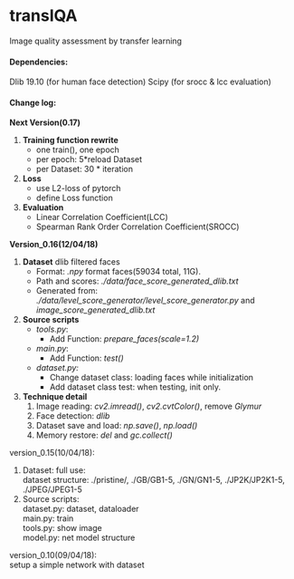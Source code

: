 # transIQA
Image quality assessment by transfer learning


#### Dependencies:
Dlib 19.10 (for human face detection)
Scipy (for srocc & lcc evaluation)

#### Change log:

**Next Version(0.17)**
1. **Training function rewrite**
    * one train(), one epoch
    * per epoch: 5*reload Dataset
    * per Dataset: 30 * iteration
1. **Loss**
    * use L2-loss of pytorch
    * define Loss function
1. **Evaluation**
    * Linear Correlation Coefficient(LCC)
    * Spearman Rank Order Correlation Coefficient(SROCC)

**Version_0.16(12/04/18)**
1. **Dataset** dlib filtered faces
    * Format: _.npy_ format faces(59034 total, 11G).
    * Path and scores: _./data/face_score_generated_dlib.txt_
    * Generated from: _./data/level_score_generator/level_score_generator.py_ and *image_score_generated_dlib.txt*
1. **Source scripts**
    * _tools.py_:
        * Add Function: _prepare_faces(scale=1.2)_
    * _main.py_:
        * Add Function: _test()_
    * _dataset.py:_
        * Change dataset class: loading faces while initialization
        * Add dataset class test: when testing, init only.
1. **Technique detail**
    1. Image reading: _cv2.imread()_, _cv2.cvtColor()_, remove _Glymur_
    2. Face detection: _dlib_
    3. Dataset save and load: _np.save()_, _np.load()_
    4. Memory restore: _del_ and _gc.collect()_
    
    
    
version_0.15(10/04/18):
1. Dataset: full use:
<br>dataset structure: ./pristine/, ./GB/GB1-5, ./GN/GN1-5,
 ./JP2K/JP2K1-5, ./JPEG/JPEG1-5
2. Source scripts:
<br> dataset.py: dataset, dataloader
<br> main.py: train
<br> tools.py: show image
<br> model.py: net model structure

version_0.10(09/04/18):
<br>setup a simple network with dataset